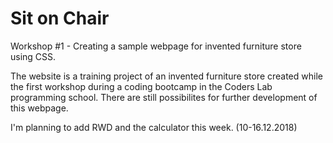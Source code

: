 # Sit on Chair
Workshop #1 - Creating a sample webpage for invented furniture store using CSS.

The website is a training project of an invented furniture store created while the first workshop during a coding bootcamp in the Coders Lab programming school. There are still possibilites for further development of this webpage.

I'm planning to add RWD and the calculator this week. (10-16.12.2018)
